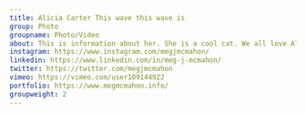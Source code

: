 ```yaml
---
title: Alicia Carter This wave this wave is 
group: Photo
groupname: Photo/Video
about: This is information about her. She is a cool cat. We all love Alicia. She is fun and great and ya.
instagram: https://www.instagram.com/megjmcmahon/
linkedin: https://www.linkedin.com/in/meg-j-mcmahon/
twitter: https://twitter.com/megjmcmahon
vimeo: https://vimeo.com/user109144922
portfolio: https://www.megmcmahon.info/
groupweight: 2
---
```

